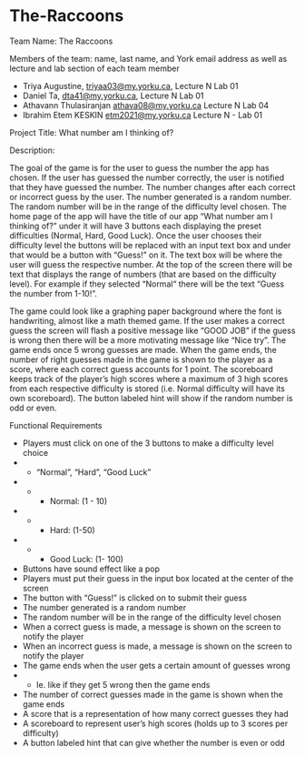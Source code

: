 # The-Raccoons

Team Name: The Raccoons

Members of the team: name, last name, and York email address as well as lecture and lab section of each team member 
* Triya Augustine, triyaa03@my.yorku.ca, Lecture N Lab 01
* Daniel Ta, dta41@my.yorku.ca, Lecture N Lab 01
* Athavann Thulasiranjan athava08@my.yorku.ca Lecture N Lab 04
* Ibrahim Etem KESKIN etm2021@my.yorku.ca Lecture N - Lab 01

Project Title: What number am I thinking of?

Description:

The goal of the game is for the user to guess the number the app has chosen. If the user has guessed the number correctly, the user is notified that they have guessed the number. The number changes after each correct or incorrect guess by the user. The number generated is a random number. The random number will be in the range of the difficulty level chosen.
The home page of the app will have the title of our app “What number am I thinking of?” under it will have 3 buttons each displaying the preset difficulties (Normal, Hard, Good Luck). Once the user chooses their difficulty level the buttons will be replaced with an input text box and under that would be a button with “Guess!” on it. The text box will be where the user will guess the respective number. At the top of the screen there will be text that displays the range of numbers (that are based on the difficulty level). For example if they selected “Normal“ there will be the text “Guess the number from 1-10!”. 

The game could look like a graphing paper background where the font is handwriting, almost like a math themed game. If the user makes a correct guess the screen will flash a positive message like “GOOD JOB” if the guess is wrong then there will be a more motivating message like “Nice try”. The game ends once 5 wrong guesses are made. When the game ends, the number of right guesses made in the game is shown to the player as a score, where each correct guess accounts for 1 point. The scoreboard keeps track of the player’s high scores where a maximum of 3 high scores from each respective difficulty is stored (i.e. Normal difficulty will have its own scoreboard). The button labeled hint will show if the random number is odd or even.


Functional Requirements
* Players must click on one of the 3 buttons to make a difficulty level choice
* * “Normal”, “Hard”,  “Good Luck” 
* * * Normal: (1 - 10)
* * * Hard: (1-50)
* * * Good Luck: (1- 100)
* Buttons have sound effect like a pop
* Players must put their guess in the input box located at the center of the screen
* The button with “Guess!” is clicked on to submit their guess
* The number generated is a random number
* The random number will be in the range of the difficulty level chosen
* When a correct guess is made, a message is shown on the screen to notify the player
* When an incorrect guess is made, a message is shown on the screen to notify the player
* The game ends when the user gets a certain amount of guesses wrong
* * Ie. like if they get 5 wrong then the game ends
* The number of correct guesses made in the game is shown when the game ends
* A score that is a representation of how many correct guesses they had
* A scoreboard to represent user’s high scores (holds up to 3 scores per difficulty)
* A button labeled hint that can give whether the number is even or odd
